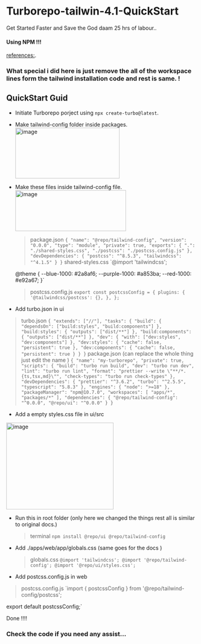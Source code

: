 # Turborepo-tailwin-4.1-QuickStart
Get Started Faster and Save the God daam 25 hrs of labour..

#### Using NPM !!! 



[references:]([https://example.com](https://turborepo.com/docs/guides/tools/tailwind)).
### What special i did here is just remove the all of the workspace lines form the tailwind installation code and rest is same. ! 


 
## QuickStart Guid
- Initiate Turborepo porject using
   `npx create-turbo@latest`.

  
- Make tailwind-config folder inside packages.
  <img width="276" height="134" alt="image" src="https://github.com/user-attachments/assets/3c209322-613d-4318-a99b-a23c7ac8782c" />


- Make these files inside tailwind-config file.
  <img width="293" height="108" alt="image" src="https://github.com/user-attachments/assets/066238c4-c8c0-478c-a7b7-27ec6c752ebe" />

  >package.json
  `{
  "name": "@repo/tailwind-config",
  "version": "0.0.0",
  "type": "module",
  "private": true,
  "exports": {
    ".": "./shared-styles.css",
    "./postcss": "./postcss.config.js"
  },
  "devDependencies": {
    "postcss": "^8.5.3",
    "tailwindcss": "^4.1.5"
  }
  }`
  >shared-styles.css
  `@import 'tailwindcss';
 
  @theme {
  --blue-1000: #2a8af6;
  --purple-1000: #a853ba;
  --red-1000: #e92a67;
  }`

  >postcss.config.js
  `export const postcssConfig = {
  plugins: {
    '@tailwindcss/postcss': {},
  },
  };`

- Add turbo.json in ui

>turbo.json
`{
  "extends": ["//"],
  "tasks": {
    "build": {
      "dependsOn": ["build:styles", "build:components"]
    },
    "build:styles": {
      "outputs": ["dist/**"]
    },
    "build:components": {
      "outputs": ["dist/**"]
    },
    "dev": {
      "with": ["dev:styles", "dev:components"]
    },
    "dev:styles": {
      "cache": false,
      "persistent": true
    },
    "dev:components": {
      "cache": false,
      "persistent": true
    }
  }
}`
>package.json (can replace the whole thing just edit the name )
`{
  "name": "my-turborepo",
  "private": true,
  "scripts": {
    "build": "turbo run build",
    "dev": "turbo run dev",
    "lint": "turbo run lint",
    "format": "prettier --write \"**/*.{ts,tsx,md}\"",
    "check-types": "turbo run check-types"
  },
  "devDependencies": {
    "prettier": "^3.6.2",
    "turbo": "^2.5.5",
    "typescript": "5.8.3"
  },
  "engines": {
    "node": ">=18"
  },
  "packageManager": "npm@10.7.0",
  "workspaces": [
    "apps/*",
    "packages/*"
  ],
  "dependencies": {
    "@repo/tailwind-config": "^0.0.0",
    "@repo/ui": "^0.0.0"
  }
}
`
- Add a empty styles.css file in ui/src
<img width="284" height="229" alt="image" src="https://github.com/user-attachments/assets/1ffad552-01de-47b2-a899-8bc6decc8af4" />


- Run this in root folder (only here we changed the things rest all is similar to original docs.)
  > terminal
  `npm install @repo/ui @repo/tailwind-config`

- Add ./apps/web/app/globals.css (same goes for the docs )
  > globals.css
`@import 'tailwindcss';
@import '@repo/tailwind-config';
@import '@repo/ui/styles.css';`
-  Add postcss.config.js in web
  >postcss.config.js
`import { postcssConfig } from '@repo/tailwind-config/postcss';
 
export default postcssConfig;`

Done !!!!

### Check the code if you need any assist...


  

  


